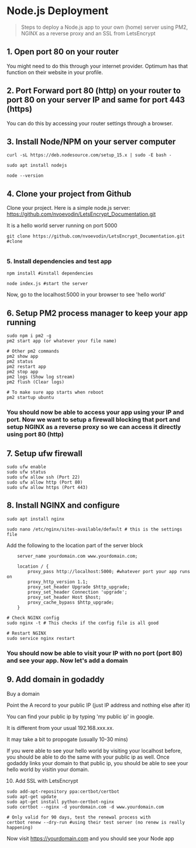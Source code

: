 # Node.js Deployment

> Steps to deploy a Node.js app to your own (home) server using PM2, NGINX as a reverse proxy and an SSL from LetsEncrypt

## 1. Open port 80 on your router
You might need to do this through your internet provider. Optimum has that function on their website in your profile.

## 2. Port Forward port 80 (http) on your router to port 80 on your server IP and same for port 443 (https)
 You can do this by accessing your router settings through a browser.

## 3. Install Node/NPM on your server computer
```
curl -sL https://deb.nodesource.com/setup_15.x | sudo -E bash -

sudo apt install nodejs

node --version
```

## 4. Clone your project from Github
Clone your project. Here is a simple node.js server:
https://github.com/nvoevodin/LetsEncrypt_Documentation.git

It is a hello world server running on port 5000


```
git clone https://github.com/nvoevodin/LetsEncrypt_Documentation.git #clone


```



### 5. Install dependencies and test app
```
npm install #install dependencies

node index.js #start the server

```
Now, go to the localhost:5000 in your browser to see 'hello world'

## 6. Setup PM2 process manager to keep your app running
```
sudo npm i pm2 -g
pm2 start app (or whatever your file name)

# Other pm2 commands
pm2 show app
pm2 status
pm2 restart app
pm2 stop app
pm2 logs (Show log stream)
pm2 flush (Clear logs)

# To make sure app starts when reboot
pm2 startup ubuntu
```
### You should now be able to access your app using your IP and port. Now we want to setup a firewall blocking that port and setup NGINX as a reverse proxy so we can access it directly using port 80 (http)

## 7. Setup ufw firewall
```
sudo ufw enable
sudo ufw status
sudo ufw allow ssh (Port 22)
sudo ufw allow http (Port 80)
sudo ufw allow https (Port 443)
```

## 8. Install NGINX and configure
```
sudo apt install nginx

sudo nano /etc/nginx/sites-available/default # this is the settings file
```
Add the following to the location part of the server block
```
    server_name yourdomain.com www.yourdomain.com;

    location / {
        proxy_pass http://localhost:5000; #whatever port your app runs on
        proxy_http_version 1.1;
        proxy_set_header Upgrade $http_upgrade;
        proxy_set_header Connection 'upgrade';
        proxy_set_header Host $host;
        proxy_cache_bypass $http_upgrade;
    }
```
```
# Check NGINX config
sudo nginx -t # This checks if the config file is all good

# Restart NGINX
sudo service nginx restart
```

### You should now be able to visit your IP with no port (port 80) and see your app. Now let's add a domain

## 9. Add domain in godaddy
Buy a domain

Point the A record to your public IP (just IP address and nothing else after it)

You can find your public ip by typing 'my public ip' in google.

It is different from your usual 192.168.xxx.xx.

It may take a bit to propogate (usually 10-30 mins)

If you were able to see your hello world by visiting your localhost before, you should be able to do the same with your public ip as well. Once godaddy links your domain to that public ip, you should be able to see your hello world by visitin your domain.

10. Add SSL with LetsEncrypt
```
sudo add-apt-repository ppa:certbot/certbot
sudo apt-get update
sudo apt-get install python-certbot-nginx
sudo certbot --nginx -d yourdomain.com -d www.yourdomain.com

# Only valid for 90 days, test the renewal process with
certbot renew --dry-run #using their test server (no renew is really happening)
```

Now visit https://yourdomain.com and you should see your Node app